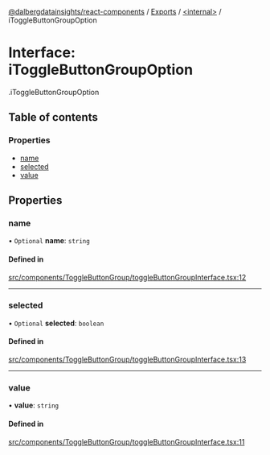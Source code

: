 [@dalbergdatainsights/react-components](../README.md) / [Exports](../modules.md) / [<internal\>](../modules/internal_.md) / iToggleButtonGroupOption

# Interface: iToggleButtonGroupOption

[<internal>](../modules/internal_.md).iToggleButtonGroupOption

## Table of contents

### Properties

- [name](internal_.iToggleButtonGroupOption.md#name)
- [selected](internal_.iToggleButtonGroupOption.md#selected)
- [value](internal_.iToggleButtonGroupOption.md#value)

## Properties

### name

• `Optional` **name**: `string`

#### Defined in

[src/components/ToggleButtonGroup/toggleButtonGroupInterface.tsx:12](https://github.com/DalbergDataInsights/react-components/blob/eddc6af/src/components/ToggleButtonGroup/toggleButtonGroupInterface.tsx#L12)

___

### selected

• `Optional` **selected**: `boolean`

#### Defined in

[src/components/ToggleButtonGroup/toggleButtonGroupInterface.tsx:13](https://github.com/DalbergDataInsights/react-components/blob/eddc6af/src/components/ToggleButtonGroup/toggleButtonGroupInterface.tsx#L13)

___

### value

• **value**: `string`

#### Defined in

[src/components/ToggleButtonGroup/toggleButtonGroupInterface.tsx:11](https://github.com/DalbergDataInsights/react-components/blob/eddc6af/src/components/ToggleButtonGroup/toggleButtonGroupInterface.tsx#L11)
